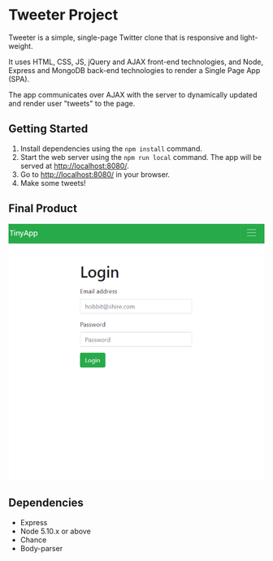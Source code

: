 # Tweeter Project

Tweeter is a simple, single-page Twitter clone that is responsive and light-weight.

It uses HTML, CSS, JS, jQuery and AJAX front-end technologies, and  Node, Express and MongoDB back-end technologies to render a Single Page App (SPA).

The app communicates over AJAX with the server to dynamically updated and render user "tweets" to the page. 

## Getting Started

1. Install dependencies using the `npm install` command.
2. Start the web server using the `npm run local` command. The app will be served at <http://localhost:8080/>.
3. Go to <http://localhost:8080/> in your browser.
4. Make some tweets!

## Final Product

!["screenshot of login page"](https://github.com/habibcodes/tinyapp/blob/main/docs/login-page.png?raw=true)

## Dependencies

- Express
- Node 5.10.x or above
- Chance
- Body-parser
